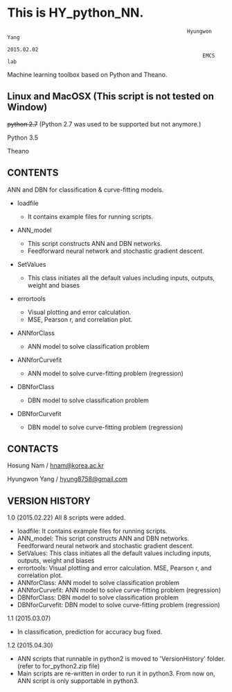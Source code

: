 # This is HY_python_NN.
                                                              Hyungwon Yang
                                                                 2015.02.02
                                                                   EMCS lab

Machine learning toolbox based on Python and Theano.



Linux and MacOSX (This script is not tested on Window)
---

~~python 2.7~~ (Python 2.7 was used to be supported but not anymore.)

Python 3.5

Theano



CONTENTS
---
ANN and DBN for classification & curve-fitting models.

- loadfile
  - It contains example files for running scripts.

- ANN_model
  - This script constructs ANN and DBN networks.
  - Feedforward neural network and stochastic gradient descent.

- SetValues
  - This class initiates all the default values including inputs, outputs, weight and biases

- errortools
  - Visual plotting and error calculation.
  - MSE, Pearson r, and correlation plot.

- ANNforClass
  - ANN model to solve classification problem

- ANNforCurvefit
  - ANN model to solve curve-fitting problem (regression)

- DBNforClass
  - DBN model to solve classification problem

- DBNforCurvefit
  - DBN model to solve curve-fitting problem (regression)

		
CONTACTS
---------------------------------------------------------------------------

Hosung Nam / hnam@korea.ac.kr

Hyungwon Yang / hyung8758@gmail.com

VERSION HISTORY
---------------------------------------------------------------------------
1.0 (2015.02.22)
 All 8 scripts were added. 
 - loadfile: It contains example files for running scripts.
 - ANN_model: This script constructs ANN and DBN networks. 
 Feedforward neural network and stochastic gradient descent.
 - SetValues: This class initiates all the default values including inputs, 
 outputs, weight and biases
 - errortools: Visual plotting and error calculation. 
 MSE, Pearson r, and correlation plot.
 - ANNforClass: ANN model to solve classification problem
 - ANNforCurvefit: ANN model to solve curve-fitting problem (regression)
 - DBNforClass: DBN model to solve classification problem
 - DBNforCurvefit: DBN model to solve curve-fitting problem (regression)

1.1 (2015.03.07)
 - In classification, prediction for accuracy bug fixed.

1.2 (2015.04.30)
 - ANN scripts that runnable in python2 is moved to 'VersionHistory' folder. (refer to for_python2.zip file)
 - Main scripts are re-written in order to run it in python3. From now on, ANN script is only supportable in python3.


